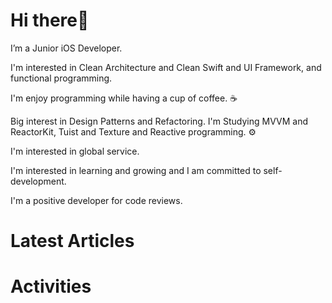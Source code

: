 # Hi there👋 
I’m a Junior iOS Developer. 

I'm interested in Clean Architecture and Clean Swift and UI Framework, and functional programming.

I'm enjoy programming while having a cup of coffee. ☕️

Big interest in Design Patterns and Refactoring. I'm Studying MVVM and ReactorKit, Tuist and Texture and Reactive programming. ⚙️

I'm interested in global service.

I'm interested in learning and growing and I am committed to self-development.

I'm a positive developer for code reviews.

# Latest Articles

# Activities
